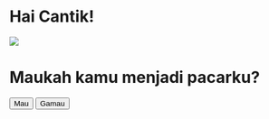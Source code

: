 <html>
  <body>
    <h1>Hai Cantik!</h1>
    <img src="https://c.tenor.com/Z8ezUHZzcLoAAAAC/love.gif" />
    <h1>Maukah kamu menjadi pacarku?</h1>
    <button id="btn_mau" onclick="alert('I LOVE YOU')">Mau</button>&nbsp;
    <button id="btn_gamau" onclick="gamau(this)" style="position: absolute">
      Gamau
    </button>
  </body>
  <script>
    function gamau(id) {
      var mau = document.getElementById("btn_mau");
      var i = Math.floor(Math.random() * 300) + 1;
      var j = Math.floor(Math.random() * 100) + mau.offsetTop;
      id.style.left = i + "px";
      id.style.top = j + "px";
    }
  </script>
</html>
 
